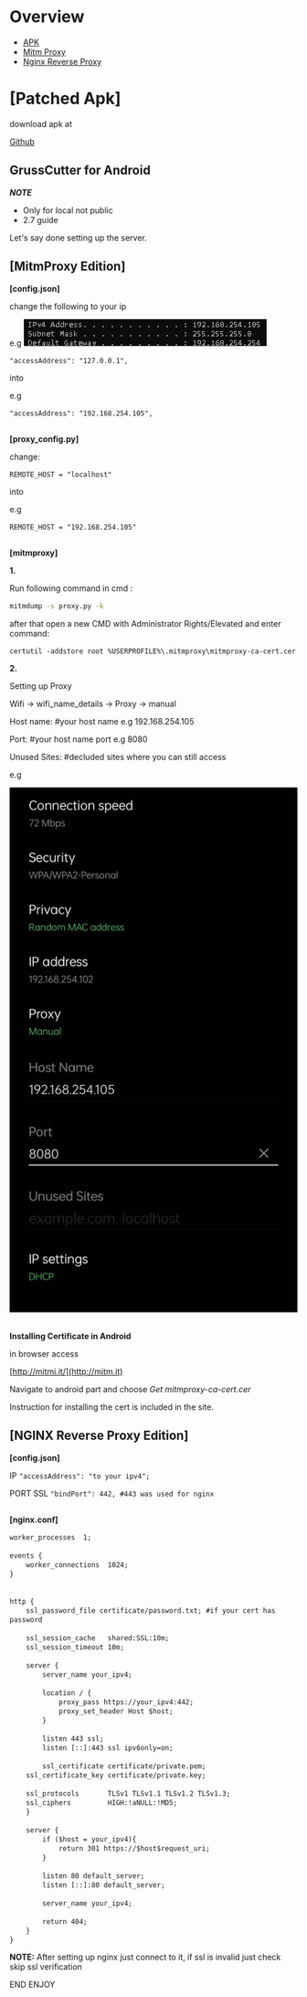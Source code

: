 # Overview
- [APK](#patched-apk)
- [Mitm Proxy](#mitmproxy-edition)
- [Nginx Reverse Proxy](#nginx-reverse-proxy-edition)

#

# ****[Patched Apk]****

download apk at

[Github](https://github.com/577fkj/GenshinProxy/releases/tag/releases)

## GrussCutter for Android

***NOTE***
- Only for local not public
- 2.7 guide

Let's say done setting up the server.

## ****[MitmProxy Edition]****
****[config.json]****

change the following to your ip

e.g
![App Screenshot](https://raw.githubusercontent.com/Kurtivan2223/GrassCutter-Android-Local/main/Screenshot/IP.PNG)

```
"accessAddress": "127.0.0.1",
```
into

e.g
```
"accessAddress": "192.168.254.105",
```
##
****[proxy_config.py]****

change:
```
REMOTE_HOST = "localhost"
```

into

e.g

```
REMOTE_HOST = "192.168.254.105"
```

##

****[mitmproxy]****

****1.****

Run following command in cmd :
```cmd
mitmdump -s proxy.py -k
```

after that open a new CMD with Administrator Rights/Elevated and enter command:

```
certutil -addstore root %USERPROFILE%\.mitmproxy\mitmproxy-ca-cert.cer
```

****2.****

Setting up Proxy

Wifi -> wifi_name_details -> Proxy -> manual

Host name: #your host name e.g 192.168.254.105

Port: #your host name port e.g 8080

Unused Sites: #decluded sites where you can still access

e.g 
 
![App Screenshot](https://raw.githubusercontent.com/Kurtivan2223/GrassCutter-Android-Local/main/Screenshot/285574571_401674071974696_8763711250069748976_n.jpg)

##

****Installing Certificate in Android****

in browser access 

[http://mitmi.it/](http://mitm.it)

Navigate to android part and choose *Get mitmproxy-ca-cert.cer*

Instruction for installing the cert is included in the site.

## ****[NGINX Reverse Proxy Edition]****

****[config.json]****

IP
`
"accessAddress": "to your ipv4";
`

PORT SSL
`
"bindPort": 442, #443 was used for nginx
`

##

****[nginx.conf]****
```
worker_processes  1;

events {
    worker_connections  1024;
}


http {
    ssl_password_file certificate/password.txt; #if your cert has password

    ssl_session_cache   shared:SSL:10m;
    ssl_session_timeout 10m;

    server {
        server_name your_ipv4;

        location / {
            proxy_pass https://your_ipv4:442;
            proxy_set_header Host $host;
        }

        listen 443 ssl;
        listen [::]:443 ssl ipv6only=on;
        
        ssl_certificate certificate/private.pem;     
	ssl_certificate_key certificate/private.key;

	ssl_protocols       TLSv1 TLSv1.1 TLSv1.2 TLSv1.3;
	ssl_ciphers         HIGH:!aNULL:!MD5;
    }

    server {
        if ($host = your_ipv4){
            return 301 https://$host$request_uri;
        }

        listen 80 default_server;
        listen [::]:80 default_server;

        server_name your_ipv4;

        return 404;
    }
}
```

**NOTE:** After setting up nginx just connect to it, if ssl is invalid just check skip ssl verification

END ENJOY
